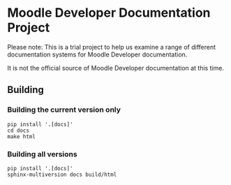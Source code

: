 # Moodle Developer Documentation Project

Please note: This is a trial project to help us examine a range of different documentation systems for Moodle Developer documentation.

It is not the official source of Moodle Developer documentation at this time.

## Building

### Building the current version only

```
pip install '.[docs]'
cd docs
make html
```

### Building all versions

```
pip install '.[docs]'
sphinx-multiversion docs build/html
```
